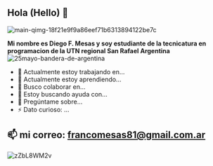 ## Hola (Hello) 👋
![main-qimg-18f21e9f9a86eef71b6313894122be7c](https://github.com/francoMesas/francoMesas/assets/111539593/21293fde-0e12-491b-a216-739a3a329d8c)


**Mi nombre es Diego F. Mesas y soy estudiante de la tecnicatura en programacion de la UTN regional San Rafael Argentina**
![25mayo-bandera-de-argentina](https://github.com/francoMesas/francoMesas/assets/111539593/3ca34f91-1934-4439-b4ed-765ac78c42e3)



- 🔭 Actualmente estoy trabajando en...
- 🌱 Actualmente estoy aprendiendo...
- 👯 Busco colaborar en...
- 🤔 Estoy buscando ayuda con...
- 💬 Pregúntame sobre...
- ⚡ Dato curioso: ...
## 📫 mi correo: francomesas81@gmail.com.ar

![zZbL8WM2v](https://github.com/francoMesas/francoMesas/assets/111539593/61d71a06-bd9a-4e4b-8cbc-d57bb65dd29d)
